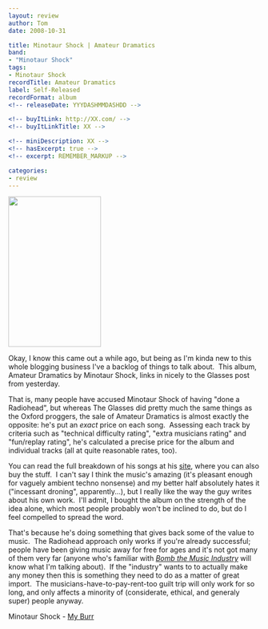```yaml
---
layout: review
author: Tom
date: 2008-10-31

title: Minotaur Shock | Amateur Dramatics
band:
- "Minotaur Shock"
tags:
- Minotaur Shock
recordTitle: Amateur Dramatics
label: Self-Released
recordFormat: album
<!-- releaseDate: YYYDASHMMDASHDD -->

<!-- buyItLink: http://XX.com/ -->
<!-- buyItLinkTitle: XX -->

<!-- miniDescription: XX -->
<!-- hasExcerpt: true -->
<!-- excerpt: REMEMBER_MARKUP -->

categories:
- review
---
```


<a href="http://eatenbymonsters.files.wordpress.com/2008/10/minotaurshock.gif"><img class="alignright size-medium wp-image-89" title="minotaurshock" src="http://eatenbymonsters.files.wordpress.com/2008/10/minotaurshock.gif?w=185" alt="" width="185" height="300" /></a>

Okay, I know this came out a while ago, but being as I'm kinda new to this whole blogging business I've a backlog of things to talk about.  This album, Amateur Dramatics by Minotaur Shock, links in nicely to the Glasses post from yesterday.

That is, many people have accused Minotaur Shock of having "done a Radiohead", but whereas The Glasses did pretty much the same things as the Oxford proggers, the sale of Amateur Dramatics is almost exactly the opposite: he's put an <em>exact</em> price on each song.  Assessing each track by criteria such as "technical difficulty rating", "extra musicians rating" and "fun/replay rating", he's calculated a precise price for the album and individual tracks (all at quite reasonable rates, too).

You can read the full breakdown of his songs at his <a href="http://www.minotaurshock.com/">site</a>, where you can also buy the stuff.  I can't say I think the music's amazing (it's pleasant enough for vaguely ambient techno nonsense) and my better half absolutely hates it ("incessant droning", apparently...), but I really like the way the guy writes about his own work.  I'll admit, I bought the album on the strength of the idea alone, which most people probably won't be inclined to do, but do I feel compelled to spread the word.

That's because he's doing something that gives back some of the value to music.  The Radiohead approach only works if you're already successful; people have been giving music away for free for ages and it's not got many of them very far (anyone who's familiar with <a href="http://bombthemusicindustry.com/"><em>Bomb the Music Industry</em></a> will know what I'm talking about).  If the "industry" wants to to actually make any money then this is something they need to do as a matter of great import.  The musicians-have-to-pay-rent-too guilt trip will only work for so long, and only affects a minority of (considerate, ethical, and generaly super) people anyway.

Minotaur Shock - <a href="http://www.mediafire.com/file/hwztziljmne/MinotaurShock_MyBurr.mp3">My Burr</a>